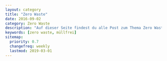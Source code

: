 ```yaml
---
layout: category
title: "Zero Waste"
date: 2016-09-02
category: Zero Waste
description: "Auf dieser Seite findest du alle Post zum Thema Zero Waste. Ich erkläre warum Plastik so schädlich ist, was Alternativen zu herkömmlichen Verpackungen sind, wie du unverpackt einkaufen kannst und worauf du bei diesem Lebensstil achten musst. Ich habe auch ein paar Beiträge zu den Kosten von Zero Waste zusammengestellt."
keywords: [zero waste, müllfrei]
sitemap:
  priority: 0.7
  changefreq: weekly
  lastmod: 2019-03-01
---
```

